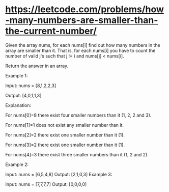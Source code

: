 # https://leetcode.com/problems/how-many-numbers-are-smaller-than-the-current-number/

Given the array nums, for each nums[i] find out how many numbers in the array are smaller than it. That is, for each nums[i] you have to count the number of valid j's such that j != i and nums[j] < nums[i].

Return the answer in an array.

 

Example 1:

Input: nums = [8,1,2,2,3]

Output: [4,0,1,1,3]

Explanation: 

For nums[0]=8 there exist four smaller numbers than it (1, 2, 2 and 3). 

For nums[1]=1 does not exist any smaller number than it.

For nums[2]=2 there exist one smaller number than it (1). 

For nums[3]=2 there exist one smaller number than it (1). 

For nums[4]=3 there exist three smaller numbers than it (1, 2 and 2).

Example 2:

Input: nums = [6,5,4,8]
Output: [2,1,0,3]
Example 3:

Input: nums = [7,7,7,7]
Output: [0,0,0,0]
